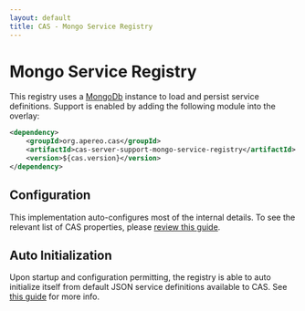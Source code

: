 ```yaml
---
layout: default
title: CAS - Mongo Service Registry
---
```


# Mongo Service Registry

This registry uses a [MongoDb](https://www.mongodb.org/) instance to load and persist service definitions.
Support is enabled by adding the following module into the overlay:

```xml
<dependency>
    <groupId>org.apereo.cas</groupId>
    <artifactId>cas-server-support-mongo-service-registry</artifactId>
    <version>${cas.version}</version>
</dependency>
```

## Configuration

This implementation auto-configures most of the internal details.
To see the relevant list of CAS properties, please [review this guide](Configuration-Properties.html#mongodb-service-registry).

## Auto Initialization

Upon startup and configuration permitting, the registry is able to auto initialize itself from default JSON service definitions available to CAS. See [this guide](AutoInitialization-Service-Management.html) for more info.